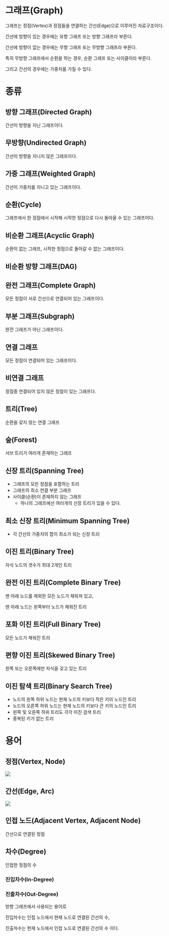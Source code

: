 # 그래프(Graph)

그래프는 정점(Vertex)과 정점들을 연결하는 간선(Edge)으로 이루어진 자료구조이다.

간선에 방향이 있는 경우에는 유향 그래프 또는 방향 그래프라 부른다.

간선에 방향이 없는 경우에는 무향 그래프 또는 무방향 그래프라 부른다.

특히 무방향 그래프에서 순환을 하는 경우, 순환 그래프 또는 사이클이라 부른다.

그리고 간선의 경우에는 가중치를 가질 수 있다.

# 종류

## 방향 그래프(Directed Graph)
간선이 방향을 지닌 그래프이다.

## 무방향(Undirected Graph)
간선이 방향을 지니지 않은 그래프이다.

## 가중 그래프(Weighted Graph)
간선이 가중치를 지니고 있는 그래프이다.

## 순환(Cycle)
그래프에서 한 정점에서 시작해 시작한 정점으로 다시 돌아올 수 있는 그래프이다.

## 비순환 그래프(Acyclic Graph)
순환이 없는 그래프, 시작한 정점으로 돌아갈 수 없는 그래프이다.

## 비순환 방향 그래프(DAG)


## 완전 그래프(Complete Graph)
모든 정점이 서로 간선으로 연결되어 있는 그래프이다.

## 부분 그래프(Subgraph)
완전 그래프가 아닌 그래프이다.

## 연결 그래프
모든 정점이 연결되어 있는 그래프이다.

## 비연결 그래프
정점중 연결되어 있지 않은 정점이 있는 그래프다.

## 트리(Tree)
순환을 갖지 않는 연결 그래프

## 숲(Forest)
서브 트리가 여러개 존재하는 그래프

## 신장 트리(Spanning Tree)
* 그래프의 모든 정점을 포함하는 트리
* 그래프의 최소 연결 부분 그래프
* 사이클(순환)이 존재하지 않는 그래프
    * 하나의 그래프에선 여러개의 신장 트리가 있을 수 있다. 

## 최소 신장 트리(Minimum Spanning Tree)
* 각 간선의 가중치의 합이 최소가 되는 신장 트리

## 이진 트리(Binary Tree)
자식 노드의 갯수가 최대 2개인 트리

## 완전 이진 트리(Complete Binary Tree)
맨 아래 노드를 제외한 모든 노드가 채워져 있고,

맨 아래 노드는 왼쪽부터 노드가 채워진 트리

## 포화 이진 트리(Full Binary Tree)
모든 노드가 채워진 트리

## 편향 이진 트리(Skewed Binary Tree)
왼쪽 또는 오른쪽에만 자식을 갖고 있는 트리

## 이진 탐색 트리(Binary Search Tree)
* 노드의 왼쪽 하위 노드는 현재 노드의 키보다 작은 키의 노드인 트리
* 노드의 오른쪽 하위 노드는 현재 노드의 키보다 큰 키의 노드인 트리
* 왼쪽 및 오른쪽 하위 트리도 각각 이진 검색 트리
* 중복된 키가 없는 트리

# 용어
## 정점(Vertex, Node)
<img src=x>

## 간선(Edge, Arc)
<img src=x>

## 인접 노드(Adjacent Vertex, Adjacent Node)

간선으로 연결된 정점

## 차수(Degree)

인접한 정점의 수

### 진입차수(In-Degree)
### 진출차수(Out-Degree)

방향 그래프에서 사용되는 용어로

진입차수는 인접 노드에서 현재 노드로 연결된 간선의 수,

진출차수는 현재 노드에서 인접 노드로 연결된 간선의 수 이다.